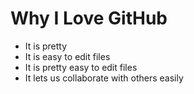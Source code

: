 # Why I Love GitHub

* It is pretty
* It is easy to edit files
* It is pretty easy to edit files
* It lets us collaborate with others easily
